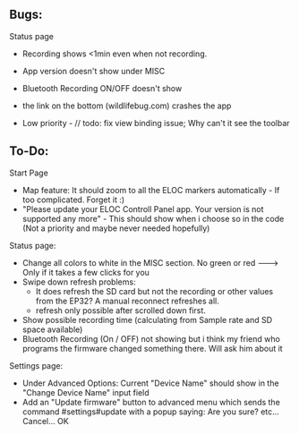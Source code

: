  ## Bugs:
 
 Status page
- Recording shows <1min even when not recording.
- App version doesn't show under MISC
- Bluetooth Recording ON/OFF doesn't show
- the link on the bottom (wildlifebug.com) crashes the app

 
 - Low priority - // todo: fix view binding issue; Why can't it see the toolbar





## To-Do:

Start Page
- Map feature: It should zoom to all the ELOC markers automatically - If too complicated. Forget it :)
- "Please update your ELOC Controll Panel app. Your version is not supported any more" - This should show when i choose so in the code (Not a priority and maybe never needed hopefully)

Status page:
- Change all colors to white in the MISC section. No green or red ---> Only if it takes a few clicks for you
- Swipe down refresh problems:
	- It does refresh the SD card but not the recording or other values from the EP32? A manual reconnect refreshes all.
	- refresh only possible after scrolled down first.
- Show possible recording time (calculating from Sample rate and SD space available)
- Bluetooth Recording (On / OFF) not showing but i think my friend who programs the firmware changed something there. Will ask him about it

Settings page:
- Under Advanced Options: Current "Device Name" should show in the "Change Device Name" input field
- Add an "Update firmware" button to advanced menu which sends the command #settings#update with a popup saying: Are you sure? etc... Cancel... OK
